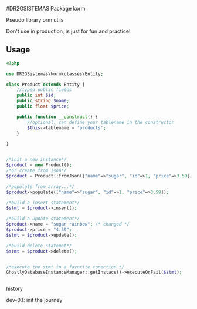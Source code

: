 #DR2GSISTEMAS Package korm

Pseudo library orm utils

Don't use in production, is just for fun and practice!

## Usage

````PHP
<?php

use DR2GSistemas\korm\classes\Entity;

class Product extends Entity {
    //typed public fields
    public int $id;
    public string $name;
    public float $price;

    public function __construct() {
        //optional: can define your tablename in the constructor
        $this->tablename = 'products';
    }

}


/*init a new instance*/
$product = new Product();
/*or create from json*/
$product = Product::fromJson(["name"=>"sugar", "id"=>1, "price"=>3.59]);

/*populate from array...*/
$product->populate(["name"=>"sugar", "id"=>1, "price"=>3.59]);

/*build a insert statement*/
$stmt = $product->insert();

/*build a update statement*/
$product->name = "sugar rainbow"; /* changed */
$product->price = "4.59";
$stmt = $product->update();

/*build delete statemet*/
$stmt = $product->delete();


/*execute the stmt in a favorite conection */
GhostlyDatabaseInstanceManager::getInstace()->executeOrFail($stmt);



````

history

dev-0.1: init the journey
